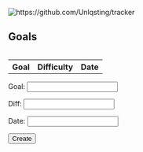 <!DOCTYPE html>
<html lang="en">
<head>
    <meta charset="UTF-8">
    <meta http-equiv="X-UA-Compatible" content="IE=edge">
    <meta name="viewport" content="width=device-width, initial-scale=1.0">
    <title>Goals</title>
    <link rel="stylesheet" href="goals.css">
    <link rel="oogabooga">
</head>

![]({{site.baseurl}}/images/e.png "https://github.com/Unlqsting/tracker") 
<body>
  <main class = "table"> 
      <section class="table_header">
        <h1>Goals</h1>
        <table id = "table">
      </section>
      <section class="table_body">
        <table>
          <thead>
          <tbody id="body">
            <tr>
              <!-- <th> id </th> -->
              <th> Goal </th>
              <th> Difficulty </th>
              <th> Date </th>
            <tr>
            <tbody>
            </tbody>
        </table>


<form action="javascript:createGoal()">
    <p><label>
        Goal:
        <input type="text"  id="goal" required>
    </label></p>
    <p><label>
        Diff:
        <input type="text"  id="diff" required>
    </label></p>
     <p><label>
        Date:
        <input type="text"  id="time" required>
    </label></p>
      <p>
        <button>Create</button>
    </p>
</form>



  <script>

  // prepare HTML result container for new output
  const resultContainer = document.getElementById("body");
  // prepare URL's to allow easy switch from deployment and localhost
  const url = "https://lennsflask.duckdns.org/api/sport"
  // const url = "http://127.0.0.1:8086/api/sport"
  const create_fetch = url + '/create';
  const read_fetch = url + '/';

  // Load users on page entry
  read_goal();


  // Display User Table, data is fetched from Backend Database
  function read_goal() {
    // prepare fetch options
    const read_options = {
      method: 'GET', // *GET, POST, PUT, DELETE, etc.
      mode: 'cors', // no-cors, *cors, same-origin
      cache: 'default', // *default, no-cache, reload, force-cache, only-if-cached
      credentials: 'omit', // include, *same-origin, omit
      headers: {
        'Content-Type': 'application/json'
      },
    };

    // fetch the data from API
    fetch(read_fetch, read_options)
      // response is a RESTful "promise" on any successful fetch
      .then(response => {
        // check for response errors
        if (response.status !== 200) {
            const errorMsg = 'Database read error: ' + response.status;
            console.log(errorMsg);
            const tr = document.createElement("tr");
            const td = document.createElement("td");
            td.innerHTML = errorMsg;
            tr.appendChild(td);
            resultContainer.appendChild(tr);
            return;
        }
        // valid response will have json data
        response.json().then(data => {
            console.log(data);
            for (let row in data) {
              console.log(data[row]);
              add_row(data[row]);
            }
        })
    })
    // catch fetch errors (ie ACCESS to server blocked)
    .catch(err => {
      console.error(err);
      const tr = document.createElement("tr");
      const td = document.createElement("td");
      td.innerHTML = err;
      tr.appendChild(td);
      resultContainer.appendChild(tr);
    });
  }

  function createGoal(){
    //Validate Password (must be 6-20 characters in len)
    //verifyPassword("click");
    console.log(document.getElementById("goal").value)
    const body = {

        goal: document.getElementById("goal").value,
        diff: document.getElementById("diff").value,
        time: document.getElementById("time").value,
    };
    console.log(body)
    const requestOptions = {
        method: 'POST',
        body: JSON.stringify(body),
        headers: {
            "content-type": "application/json",
            'Authorization': 'Bearer my-token',
        },
    };

    // URL for Create API
    // Fetch API call to the database to create a new user
    fetch(create_fetch, requestOptions)
      .then(response => {
        // trap error response from Web API
        if (response.status !== 200) {
          const errorMsg = 'Database create error: ' + response.status;
          console.log(errorMsg);
          const tr = document.createElement("tr");
          const td = document.createElement("td");
          td.innerHTML = errorMsg;
          tr.appendChild(td);
          resultContainer.appendChild(tr);
          return;
        }
        // response contains valid result
        response.json().then(data => {
            console.log(data);
            //add a table row for the new/created userid
            add_row(body);
        })
    })
  }

  function add_row(data) {
    console.log(data)
    const tr = document.createElement("tr");
    const goal = document.createElement("th");
    const diff = document.createElement("th");
    const time = document.createElement("th");
  

    // obtain data that is specific to the API
    goal.innerHTML = data.goal; 
    diff.innerHTML = data.diff;
    time.innerHTML = data.time; 
    

    // add HTML to container
    tr.appendChild(goal);
    tr.appendChild(diff);
    tr.appendChild(time);

    resultContainer.appendChild(tr);
  }
    </script>


<!-- 
 <form action="http://127.0.0.1:8086/api/sport/create" method="post">
    <label for="goal">Goal:</label><br>
    <input type="text" id="goal" name="goal" placeholder="enter your goal"><br>
    <!--  -->

<!-- 
</form> 
<br>
<br>
<button onclick="addRow()">Add Row</button> --> 




